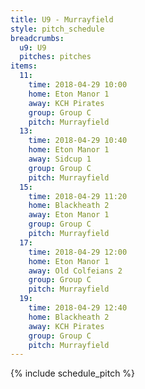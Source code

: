 ```yaml
---
title: U9 - Murrayfield
style: pitch_schedule
breadcrumbs:
  u9: U9
  pitches: pitches
items:
  11:
    time: 2018-04-29 10:00
    home: Eton Manor 1
    away: KCH Pirates
    group: Group C
    pitch: Murrayfield
  13:
    time: 2018-04-29 10:40
    home: Eton Manor 1
    away: Sidcup 1
    group: Group C
    pitch: Murrayfield
  15:
    time: 2018-04-29 11:20
    home: Blackheath 2
    away: Eton Manor 1
    group: Group C
    pitch: Murrayfield
  17:
    time: 2018-04-29 12:00
    home: Eton Manor 1
    away: Old Colfeians 2
    group: Group C
    pitch: Murrayfield
  19:
    time: 2018-04-29 12:40
    home: Blackheath 2
    away: KCH Pirates
    group: Group C
    pitch: Murrayfield
---
```


{% include schedule_pitch %}
